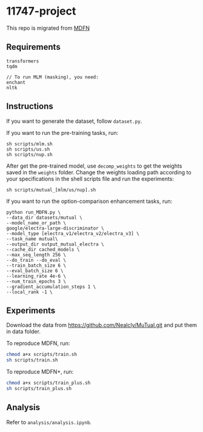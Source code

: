 # 11747-project

This repo is migrated from [MDFN](https://github.com/comprehensiveMap/MDFN)

## Requirements

```
transformers
tqdm

// To run MLM (masking), you need:
enchant
nltk
```

## Instructions

If you want to generate the dataset, follow `dataset.py`.

If you want to run the pre-training tasks, run:
```
sh scripts/mlm.sh
sh scripts/us.sh
sh scripts/nup.sh
```

After get the pre-trained model, use `decomp_weights` to get the weights saved in the `weights` folder. Change the weights loading path according to your specifications in the shell scripts file and run the experiments:

```
sh scripts/mutual_[mlm/us/nup].sh
```

If you want to run the option-comparison enhancement tasks, run:
```
python run_MDFN.py \
--data_dir datasets/mutual \
--model_name_or_path \
google/electra-large-discriminator \
--model_type [electra_v1/electra_v2/electra_v3] \
--task_name mutual\
--output_dir output_mutual_electra \
--cache_dir cached_models \
--max_seq_length 256 \
--do_train --do_eval \
--train_batch_size 6 \
--eval_batch_size 6 \
--learning_rate 4e-6 \
--num_train_epochs 3 \
--gradient_accumulation_steps 1 \
--local_rank -1 \
```


## Experiments

Download the data from https://github.com/Nealcly/MuTual.git and put them in data folder.

To reproduce MDFN, run:

```bash
chmod a+x scripts/train.sh
sh scripts/train.sh
```

To reproduce MDFN+, run:

```bash
chmod a+x scripts/train_plus.sh
sh scripts/train_plus.sh
```

## Analysis

Refer to `analysis/analysis.ipynb`.